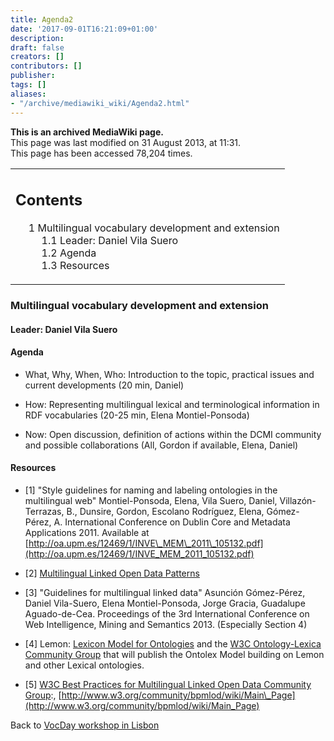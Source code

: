 ```yaml
---
title: Agenda2
date: '2017-09-01T16:21:09+01:00'
description: 
draft: false
creators: []
contributors: []
publisher: 
tags: []
aliases:
- "/archive/mediawiki_wiki/Agenda2.html"
---
```


 **This is an archived MediaWiki page.**  
This page was last modified on 31 August 2013, at 11:31.  
This page has been accessed 78,204 times.

<table id="toc" class="toc">
  <tr>
    <td>
      <div id="toctitle">
        <h2>Contents</h2>
      </div>
      <ul>
        <li class="toclevel-1 tocsection-1">
          <a href="#Multilingual_vocabulary_development_and_extension"><span class="tocnumber">1</span> <span class="toctext">Multilingual vocabulary development and extension</span></a>
          <ul>
            <li class="toclevel-2 tocsection-2"><a href="#Leader:_Daniel_Vila_Suero"><span class="tocnumber">1.1</span> <span class="toctext">Leader: Daniel Vila Suero</span></a></li>
            <li class="toclevel-2 tocsection-3"><a href="#Agenda"><span class="tocnumber">1.2</span> <span class="toctext">Agenda</span></a></li>
            <li class="toclevel-2 tocsection-4"><a href="#Resources"><span class="tocnumber">1.3</span> <span class="toctext">Resources</span></a></li>
          </ul>
        </li>
      </ul>
    </td>
  </tr>
</table>

### Multilingual vocabulary development and extension

#### Leader: Daniel Vila Suero

#### Agenda

- What, Why, When, Who: Introduction to the topic, practical issues and current developments (20 min, Daniel)

- How: Representing multilingual lexical and terminological information in RDF vocabularies (20-25 min, Elena Montiel-Ponsoda)

- Now: Open discussion, definition of actions within the DCMI community and possible collaborations (All, Gordon if available, Elena, Daniel) 

#### Resources

- [1] "Style guidelines for naming and labeling ontologies in the multilingual web" Montiel-Ponsoda, Elena, Vila Suero, Daniel, Villazón-Terrazas, B., Dunsire, Gordon, Escolano Rodríguez, Elena, Gómez-Pérez, A. International Conference on Dublin Core and Metadata Applications 2011. Available at [http://oa.upm.es/12469/1/INVE\_MEM\_2011\_105132.pdf](http://oa.upm.es/12469/1/INVE_MEM_2011_105132.pdf)

- [2] [Multilingual Linked Open Data Patterns](http://www.weso.es/MLODPatterns/)

- [3] "Guidelines for multilingual linked data" Asunción Gómez-Pérez, Daniel Vila-Suero, Elena Montiel-Ponsoda, Jorge Gracia, Guadalupe Aguado-de-Cea. Proceedings of the 3rd International Conference on Web Intelligence, Mining and Semantics 2013. (Especially Section 4)

- [4] Lemon: [Lexicon Model for Ontologies](http://lemon-model.net) and the [W3C Ontology-Lexica Community Group](http://www.w3.org/community/ontolex/) that will publish the Ontolex Model building on Lemon and other Lexical ontologies.

- [5] [W3C Best Practices for Multilingual Linked Open Data Community Group](http://www.w3.org/community/bpmlod/):, [http://www.w3.org/community/bpmlod/wiki/Main\_Page](http://www.w3.org/community/bpmlod/wiki/Main_Page)

Back to [VocDay workshop in Lisbon](/archive/mediawiki_wiki/VocDay_workshop_in_Lisbon "VocDay workshop in Lisbon")

